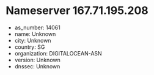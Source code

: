 # Nameserver 167.71.195.208

* as_number: 14061
* name: Unknown
* city: Unknown
* country: SG
* organization: DIGITALOCEAN-ASN
* version: Unknown
* dnssec: Unknown
